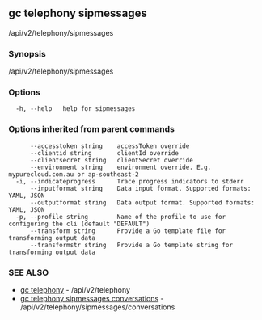 ## gc telephony sipmessages

/api/v2/telephony/sipmessages

### Synopsis

/api/v2/telephony/sipmessages

### Options

```
  -h, --help   help for sipmessages
```

### Options inherited from parent commands

```
      --accesstoken string    accessToken override
      --clientid string       clientId override
      --clientsecret string   clientSecret override
      --environment string    environment override. E.g. mypurecloud.com.au or ap-southeast-2
  -i, --indicateprogress      Trace progress indicators to stderr
      --inputformat string    Data input format. Supported formats: YAML, JSON
      --outputformat string   Data output format. Supported formats: YAML, JSON
  -p, --profile string        Name of the profile to use for configuring the cli (default "DEFAULT")
      --transform string      Provide a Go template file for transforming output data
      --transformstr string   Provide a Go template string for transforming output data
```

### SEE ALSO

* [gc telephony](gc_telephony.html)	 - /api/v2/telephony
* [gc telephony sipmessages conversations](gc_telephony_sipmessages_conversations.html)	 - /api/v2/telephony/sipmessages/conversations


